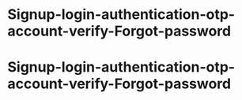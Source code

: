 # Signup-login-authentication-otp-account-verify-Forgot-password
# Signup-login-authentication-otp-account-verify-Forgot-password
